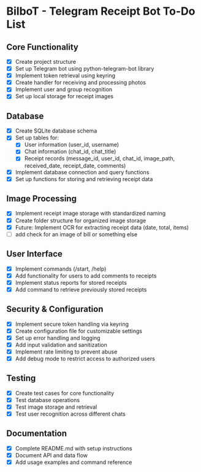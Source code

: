 # BilboT - Telegram Receipt Bot To-Do List

## Core Functionality
- [x] Create project structure
- [x] Set up Telegram bot using python-telegram-bot library
- [x] Implement token retrieval using keyring
- [x] Create handler for receiving and processing photos
- [x] Implement user and group recognition
- [x] Set up local storage for receipt images

## Database
- [x] Create SQLite database schema
- [x] Set up tables for:
  - [x] User information (user_id, username)
  - [x] Chat information (chat_id, chat_title)
  - [x] Receipt records (message_id, user_id, chat_id, image_path, received_date, receipt_date, comments)
- [x] Implement database connection and query functions
- [x] Set up functions for storing and retrieving receipt data

## Image Processing
- [x] Implement receipt image storage with standardized naming
- [x] Create folder structure for organized image storage
- [x] Future: Implement OCR for extracting receipt data (date, total, items)
- [ ] add check for an image of bill or something else

## User Interface
- [x] Implement commands (/start, /help)
- [x] Add functionality for users to add comments to receipts
- [x] Implement status reports for stored receipts
- [x] Add command to retrieve previously stored receipts

## Security & Configuration
- [x] Implement secure token handling via keyring
- [x] Create configuration file for customizable settings
- [x] Set up error handling and logging
- [x] Add input validation and sanitization
- [x] Implement rate limiting to prevent abuse
- [x] Add debug mode to restrict access to authorized users

## Testing
- [x] Create test cases for core functionality
- [x] Test database operations
- [x] Test image storage and retrieval
- [x] Test user recognition across different chats

## Documentation
- [x] Complete README.md with setup instructions
- [x] Document API and data flow
- [x] Add usage examples and command reference
